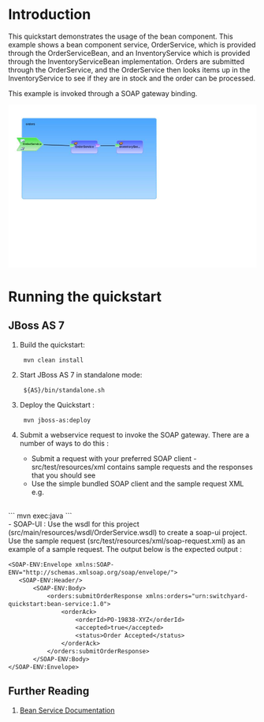 Introduction
============
This quickstart demonstrates the usage of the bean component.   This example shows a bean component 
service, OrderService, which is provided through the OrderServiceBean, and an InventoryService which 
is provided through the InventoryServiceBean implementation.    Orders are submitted through the 
OrderService, and the OrderService then looks items up in the InventoryService to see if they are 
in stock and the order can be processed.

This example is invoked through a SOAP gateway binding.

![Bean Service Quickstart](https://github.com/jboss-switchyard/quickstarts/raw/master/bean-service/bean-service.jpg)

Running the quickstart
======================

JBoss AS 7
----------
1. Build the quickstart:

        mvn clean install

2. Start JBoss AS 7 in standalone mode:

        ${AS}/bin/standalone.sh

3. Deploy the Quickstart : 

        mvn jboss-as:deploy

4. Submit a webservice request to invoke the SOAP gateway.  There are a number of ways to do this :
      - Submit a request with your preferred SOAP client - src/test/resources/xml contains sample 
        requests and the responses that you should see
      - Use the simple bundled SOAP client and the sample request XML e.g.
<br/>
```
            mvn exec:java
```
<br/>
      - SOAP-UI : Use the wsdl for this project (src/main/resources/wsdl/OrderService.wsdl) to create 
        a soap-ui project.    Use the sample request (src/test/resources/xml/soap-request.xml) as an 
        example of a sample request.  The output below is the expected output :

```
<SOAP-ENV:Envelope xmlns:SOAP-ENV="http://schemas.xmlsoap.org/soap/envelope/">
   <SOAP-ENV:Header/>
       <SOAP-ENV:Body>
           <orders:submitOrderResponse xmlns:orders="urn:switchyard-quickstart:bean-service:1.0">
               <orderAck>
                   <orderId>PO-19838-XYZ</orderId>
                   <accepted>true</accepted>
                   <status>Order Accepted</status>
               </orderAck>
           </orders:submitOrderResponse>
       </SOAP-ENV:Body>
</SOAP-ENV:Envelope>
```

## Further Reading

1. [Bean Service Documentation](https://docs.jboss.org/author/display/SWITCHYARD/Bean+Services)
